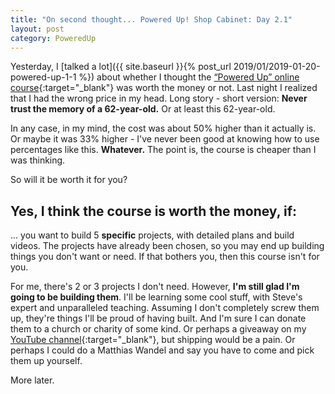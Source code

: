```yaml
---
title: "On second thought... Powered Up! Shop Cabinet: Day 2.1"
layout: post
category: PoweredUp
---
```


Yesterday, I [talked a lot]({{ site.baseurl }}{% post_url 2019/01/2019-01-20-powered-up-1-1 %}) about whether I thought the [“Powered Up” online course](https://theweekendwoodworker.com/powered-up){:target="_blank"}  was worth the money or not. Last night I realized that I had the wrong price in my head. Long story - short version: **Never trust the memory of a 62-year-old.** Or at least this 62-year-old.

In any case, in my mind, the cost was about 50% higher than it actually is. Or maybe it was 33% higher - I've never been good at knowing how to use percentages like this. **Whatever.** The point is, the course is cheaper than I was thinking.

So will it be worth it for you?

## Yes, I think the course is worth the money, if:

... you want to build 5 **specific** projects, with detailed plans and build videos. The projects have already been chosen, so you may end up building things you don't want or need. If that bothers you, then this course isn't for you.

For me, there's 2 or 3 projects I don't need. However, **I'm still glad I'm going to be building them**. I'll be learning some cool stuff, with Steve's expert and unparalleled teaching. Assuming I don't completely screw them up, they're things I'll be proud of having built. And I'm sure I can donate them to a church or charity of some kind. Or perhaps a giveaway on my [YouTube channel](https://youtube.com/c/thenewbiewoodworker){:target="_blank"}, but shipping would be a pain. Or perhaps I could do a Matthias Wandel and say you have to come and pick them up yourself.

More later.

